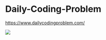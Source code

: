 # Daily-Coding-Problem
https://www.dailycodingproblem.com/

![](https://github.com/Gaurav-Shankar/Daily-Coding-Problem/workflows/Java%20CI/badge.svg)



